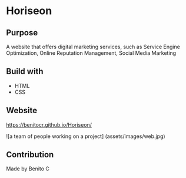 # Horiseon
## Purpose
A website that offers digital marketing services, such as Service Engine Optimization, Online Reputation Management, 
Social Media Marketing

## Build with
* HTML
* CSS

## Website
https://benitocr.github.io/Horiseon/

![a team of people working on a project] (assets/images/web.jpg)

## Contribution
Made by Benito C
